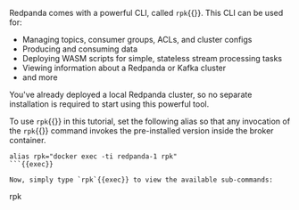 
Redpanda comes with a powerful CLI, called `rpk`{{}}. This CLI can be used for:

- Managing topics, consumer groups, ACLs, and cluster configs
- Producing and consuming data
- Deploying WASM scripts for simple, stateless stream processing tasks
- Viewing information about a Redpanda or Kafka cluster
- and more

You've already deployed a local Redpanda cluster, so no separate installation is required
to start using this powerful tool.

To use `rpk`{{}} in this tutorial, set the following alias so that any invocation of
the `rpk`{{}} command invokes the pre-installed version inside the broker container.

```
alias rpk="docker exec -ti redpanda-1 rpk"
```{{exec}}

Now, simply type `rpk`{{exec}} to view the available sub-commands:

```
rpk
```{{exec}}
